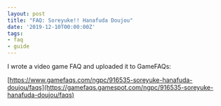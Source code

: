```yaml
---
layout: post
title: "FAQ: Soreyuke!! Hanafuda Doujou"
date: '2019-12-10T00:00:00Z'
tags:
- faq
- guide
---
```


I wrote a video game FAQ and uploaded it to GameFAQs:

[https://www.gamefaqs.com/ngpc/916535-soreyuke-hanafuda-doujou/faqs](https://gamefaqs.gamespot.com/ngpc/916535-soreyuke-hanafuda-doujou/faqs)

